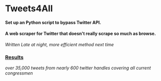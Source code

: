 
# Tweets4All

#### Set up an Python script to bypass Twitter API. 

#### A web scraper for Twitter that doesn't really scrape so much as browse. 

*Written Late at night, more efficient method next time*

### [Results](https://drive.google.com/drive/folders/0BwB29uwTPI1FUnE1VjR2LXd6cHc?usp=sharing)

*over 35,000 tweets from nearly 600 twitter handles covering all current congressmen*
